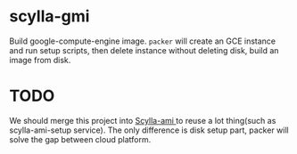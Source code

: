 # scylla-gmi

Build google-compute-engine image. `packer` will create an GCE instance and run setup scripts, then delete instance without deleting disk, build an image from disk.

# TODO

We should merge this project into [Scylla-ami ](https://github.com/scylladb/scylla-ami/)to reuse a lot thing(such as scylla-ami-setup service). The only difference is disk setup part, packer will solve the gap between cloud platform.
